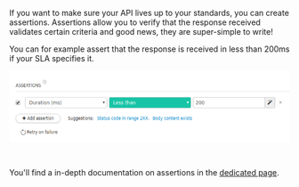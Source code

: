If you want to make sure your API lives up to your standards, you can create assertions. Assertions allow you to verify that the response received validates certain criteria and good news, they are super-simple to write!

You can for example assert that the response is received in less than 200ms if your SLA specifies it.

<!-- IN SCREENSHOT: SP_ASSERTIONS -->
![assertions panel](images/restlet-client-assertions.png)

<br/>

You'll find a in-depth documentation on assertions in the [dedicated page](../test/validate-http-responses/assertions).
